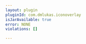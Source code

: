 ```yaml
---
layout: plugin
pluginId: com.dmlukas.iconoverlay
isJarAvailable: true
error: NONE
violations: []

---
```

